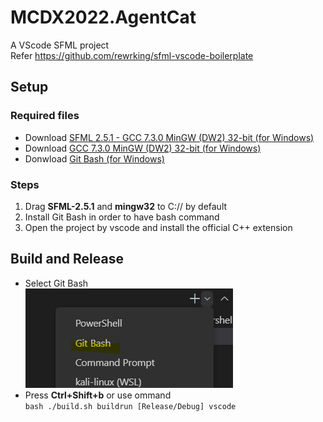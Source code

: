 # MCDX2022.AgentCat

A VScode SFML project </br>
Refer https://github.com/rewrking/sfml-vscode-boilerplate

## Setup

### Required files

- Download [SFML 2.5.1 - GCC 7.3.0 MinGW (DW2) 32-bit (for Windows)](https://www.sfml-dev.org/files/SFML-2.5.1-windows-gcc-7.3.0-mingw-32-bit.zip)
- Download [GCC 7.3.0 MinGW (DW2) 32-bit (for Windows)](https://sourceforge.net/projects/mingw-w64/files/Toolchains%20targetting%20Win32/Personal%20Builds/mingw-builds/7.3.0/threads-posix/dwarf/i686-7.3.0-release-posix-dwarf-rt_v5-rev0.7z/download)
- Donwload [Git Bash (for Windows)](https://git-scm.com/downloads)

### Steps

1. Drag **SFML-2.5.1** and **mingw32** to C:// by default
2. Install Git Bash in order to have bash command
3. Open the project by vscode and install the official C++ extension

## Build and Release

- Select Git Bash </br>
  ![gitbash](./gitbash.png)
- Press **Ctrl+Shift+b** or use ommand </br>
  `bash ./build.sh buildrun [Release/Debug] vscode`
